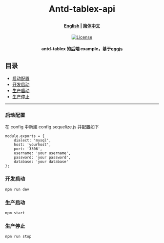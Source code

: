 # <p align="center">Antd-tablex-api</p>

#### <p align="center">[English](../README.md) | [简体中文](./README.zhCN.md)</p>

<p align="center">
    <a href="https://github.com/mzonghao/antd-tablex-api/blob/master/LICENSE">
        <img src="https://img.shields.io/npm/l/antd-tablex.svg?style=flat-square" alt="License">
    </a>
</p>

#### <p align="center">antd-tablex 的后端 example，基于[eggjs](https://github.com/eggjs/egg)</p>

## 目录
- [启动配置](#启动配置)
- [开发启动](#开发启动)
- [生产启动](#生产启动)
- [生产停止](#生产停止)

***
### 启动配置
在 config 中新建 config.sequelize.js 并配置如下
```
module.exports = {
    dialect: 'mysql',
    host: 'yourhost',
    port: '3306',
    username: 'your username',
    password: 'your password',
    database: 'your database'
};
```

### 开发启动
```
npm run dev
```

### 生产启动
```
npm start
```

### 生产停止
```
npm run stop
```
